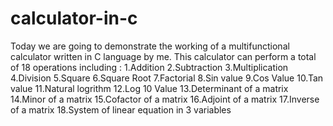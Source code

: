 # calculator-in-c
Today we are going to demonstrate the working of a multifunctional calculator written in C language by me. This calculator can perform a total of 18 operations including :
1.Addition 
2.Subtraction 
3.Multiplication 
4.Division 
5.Square 
6.Square Root 
7.Factorial 
8.Sin value 
9.Cos Value 
10.Tan value 
11.Natural logrithm 
12.Log 10 Value 
13.Determinant of a matrix 
14.Minor of a matrix 
15.Cofactor of a matrix 
16.Adjoint of a matrix 
17.Inverse of a matrix 
18.System of linear equation in 3 variables
